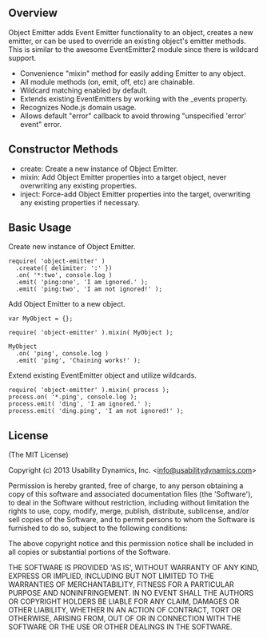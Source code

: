 ## Overview
Object Emitter adds Event Emitter functionality to an object, creates a new emitter, or can be used to override an existing object's emitter methods.
This is similar to the awesome EventEmitter2 module since there is wildcard support.

  - Convenience "mixin" method for easily adding Emitter to any object.
  - All module methods (on, emit, off, etc) are chainable.
  - Wildcard matching enabled by default.
  - Extends existing EventEmitters by working with the _events property.
  - Recognizes Node.js domain usage.
  - Allows default "error" callback to avoid throwing "unspecified 'error' event" error.

## Constructor Methods

 - create: Create a new instance of Object Emitter.
 - mixin: Add Object Emitter properties into a target object, never overwriting any existing properties.
 - inject: Force-add Object Emitter properties into the target, overwriting any existing properties if necessary.

## Basic Usage
Create new instance of Object Emitter.

    require( 'object-emitter' )
      .create({ delimiter: ':' })
      .on( '*:two', console.log )
      .emit( 'ping:one', 'I am ignored.' );  
      .emit( 'ping:two', 'I am not ignored!' );  

Add Object Emitter to a new object.

    var MyObject = {};
    
    require( 'object-emitter' ).mixin( MyObject );    
    
    MyObject
      .on( 'ping', console.log )
      .emit( 'ping', 'Chaining works!' );
    
Extend existing EventEmitter object and utilize wildcards.

    require( 'object-emitter' ).mixin( process );    
    process.on( '*.ping', console.log );
    process.emit( 'ding', 'I am ignored.' );
    process.emit( 'ding.ping', 'I am not ignored!' );

## License

(The MIT License)

Copyright (c) 2013 Usability Dynamics, Inc. &lt;info@usabilitydynamics.com&gt;

Permission is hereby granted, free of charge, to any person obtaining
a copy of this software and associated documentation files (the
'Software'), to deal in the Software without restriction, including
without limitation the rights to use, copy, modify, merge, publish,
distribute, sublicense, and/or sell copies of the Software, and to
permit persons to whom the Software is furnished to do so, subject to
the following conditions:

The above copyright notice and this permission notice shall be
included in all copies or substantial portions of the Software.

THE SOFTWARE IS PROVIDED 'AS IS', WITHOUT WARRANTY OF ANY KIND,
EXPRESS OR IMPLIED, INCLUDING BUT NOT LIMITED TO THE WARRANTIES OF
MERCHANTABILITY, FITNESS FOR A PARTICULAR PURPOSE AND NONINFRINGEMENT.
IN NO EVENT SHALL THE AUTHORS OR COPYRIGHT HOLDERS BE LIABLE FOR ANY
CLAIM, DAMAGES OR OTHER LIABILITY, WHETHER IN AN ACTION OF CONTRACT,
TORT OR OTHERWISE, ARISING FROM, OUT OF OR IN CONNECTION WITH THE
SOFTWARE OR THE USE OR OTHER DEALINGS IN THE SOFTWARE.
